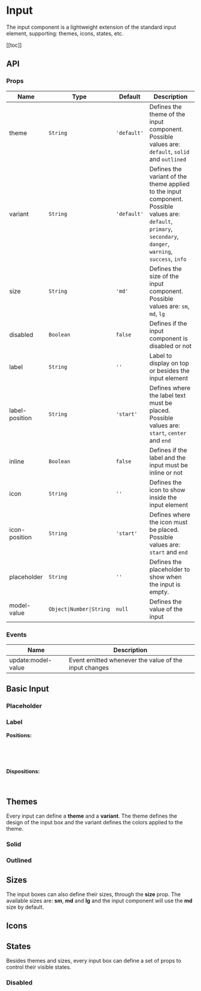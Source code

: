 # Input

The input component is a lightweight extension of the standard input element, supporting: themes, icons, states, etc.

[[toc]]

## API

### Props

| Name           | Type                     | Default     | Description                                                                                                                                                     |
| -------------- | ------------------------ | ----------- | --------------------------------------------------------------------------------------------------------------------------------------------------------------- |
| theme          | `String`                 | `'default'` | Defines the theme of the input component. Possible values are: `default`, `solid` and `outlined`                                                                |
| variant        | `String`                 | `'default'` | Defines the variant of the theme applied to the input component. Possible values are: `default`, `primary`, `secondary`, `danger`, `warning`, `success`, `info` |
| size           | `String`                 | `'md'`      | Defines the size of the input component. Possible values are: `sm`, `md`, `lg`                                                                                  |
| disabled       | `Boolean`                | `false`     | Defines if the input component is disabled or not                                                                                                               |
| label          | `String`                 | `''`        | Label to display on top or besides the input element                                                                                                            |
| label-position | `String`                 | `'start'`   | Defines where the label text must be placed. Possible values are: `start`, `center` and `end`                                                                   |
| inline         | `Boolean`                | `false`     | Defines if the label and the input must be inline or not                                                                                                        |
| icon           | `String`                 | `''`        | Defines the icon to show inside the input element                                                                                                               |
| icon-position  | `String`                 | `'start'`   | Defines where the icon must be placed. Possible values are: `start` and `end`                                                                                   |
| placeholder    | `String`                 | `''`        | Defines the placeholder to show when the input is empty.                                                                                                        |
| model-value    | `Object\|Number\|String` | `null`      | Defines the value of the input                                                                                                                                  |

### Events

| Name               | Description                                           |
| ------------------ | ----------------------------------------------------- |
| update:model-value | Event emitted whenever the value of the input changes |

## Basic Input

<div class="half-width-fill-on-mobile">
    <Input-Proxy />
</div>

### Placeholder

<div class="half-width-fill-on-mobile">
    <Input-Proxy placeholder="Write here..." />
</div>

### Label

<strong>Positions:</strong>

<div class="half-width-fill-on-mobile">
    <Input-Proxy label="Start" />
</div>

<br>

<div class="half-width-fill-on-mobile">
    <Input-Proxy label="Center" label-position="center" />
</div>

<br>

<div class="half-width-fill-on-mobile">
    <Input-Proxy label="End" label-position="end" />
</div>

<br>

<strong>Dispositions:</strong>

<div class="half-width-fill-on-mobile">
    <Input-Proxy label="Inline" inline/>
</div>

<br>

<div class="half-width-fill-on-mobile">
    <Input-Proxy label="Inline End" label-position="end" inline />
</div>

## Themes

Every input can define a **theme** and a **variant**. The theme defines the design of the input box and the variant defines the colors applied to the theme.

### Solid

<p class="components-inline half-width-fill-on-mobile">
    <Input-Proxy theme="solid" placeholder="Solid input" />
    <Input-Proxy theme="solid" variant="primary" placeholder="Solid primary input" />
    <Input-Proxy theme="solid" variant="secondary" placeholder="Solid secondary input" />
    <Input-Proxy theme="solid" variant="danger" placeholder="Solid danger input" />
    <Input-Proxy theme="solid" variant="warning" placeholder="Solid warning input" />
    <Input-Proxy theme="solid" variant="success" placeholder="Solid success input" />
    <Input-Proxy theme="solid" variant="info" placeholder="Solid info input" />
</p>

### Outlined

<p class="components-inline half-width-fill-on-mobile">
    <Input-Proxy theme="outlined" placeholder="Outlined input" />
    <Input-Proxy theme="outlined" variant="primary" placeholder="Outlined primary input" />
    <Input-Proxy theme="outlined" variant="secondary" placeholder="Outlined secondary input" />
    <Input-Proxy theme="outlined" variant="danger" placeholder="Outlined danger input" />
    <Input-Proxy theme="outlined" variant="warning" placeholder="Outlined warning input" />
    <Input-Proxy theme="outlined" variant="success" placeholder="Outlined success input" />
    <Input-Proxy theme="outlined" variant="info" placeholder="Outlined info input" />
</p>

## Sizes

The input boxes can also define their sizes, through the **size** prop. The available sizes are: **sm**, **md** and **lg** and the input component will use the **md** size by default.

<p class="components-inline half-width-fill-on-mobile">
    <Input-Proxy size="sm" placeholder="Small input" label="Small input" />
    <Input-Proxy size="md" placeholder="Normal input" label="Normal input" />
    <Input-Proxy size="lg" placeholder="Large input" label="Large input" />
</p>

## Icons

<p class="components-inline half-width-fill-on-mobile">
    <Input-Proxy icon="chat-3-line" size="sm" placeholder="Input with start icon" />
    <Input-Proxy icon="chat-3-line" size="md" placeholder="Input with end icon" />
    <Input-Proxy icon="chat-3-line" size="lg" placeholder="Input with end icon" />
</p>

<p class="components-inline half-width-fill-on-mobile">
    <Input-Proxy icon="chat-3-line" icon-position="end" size="sm" placeholder="Input with start icon" />
    <Input-Proxy icon="chat-3-line" icon-position="end" size="md" placeholder="Input with end icon" />
    <Input-Proxy icon="chat-3-line" icon-position="end" size="lg" placeholder="Input with end icon" />
</p>

## States

Besides themes and sizes, every input box can define a set of props to control their visible states.

### Disabled

<p class="components-inline half-width-fill-on-mobile">
    <Input-Proxy placeholder="Disabled input" disabled />
</p>

<p class="components-inline half-width-fill-on-mobile">
    <Input-Proxy theme="solid" placeholder="Disabled input" disabled />
    <Input-Proxy theme="solid" variant="primary" placeholder="Disabled input" disabled />
    <Input-Proxy theme="solid" variant="secondary" placeholder="Disabled input" disabled />
    <Input-Proxy theme="solid" variant="danger" placeholder="Disabled input" disabled />
    <Input-Proxy theme="solid" variant="warning" placeholder="Disabled input" disabled />
    <Input-Proxy theme="solid" variant="success" placeholder="Disabled input" disabled />
    <Input-Proxy theme="solid" variant="info" placeholder="Disabled input" disabled />
</p>

<p class="components-inline half-width-fill-on-mobile">
    <Input-Proxy theme="outlined" placeholder="Disabled input" disabled />
    <Input-Proxy theme="outlined" variant="primary" placeholder="Disabled input" disabled />
    <Input-Proxy theme="outlined" variant="secondary" placeholder="Disabled input" disabled />
    <Input-Proxy theme="outlined" variant="danger" placeholder="Disabled input" disabled />
    <Input-Proxy theme="outlined" variant="warning" placeholder="Disabled input" disabled />
    <Input-Proxy theme="outlined" variant="success" placeholder="Disabled input" disabled />
    <Input-Proxy theme="outlined" variant="info" placeholder="Disabled input" disabled />
</p>
